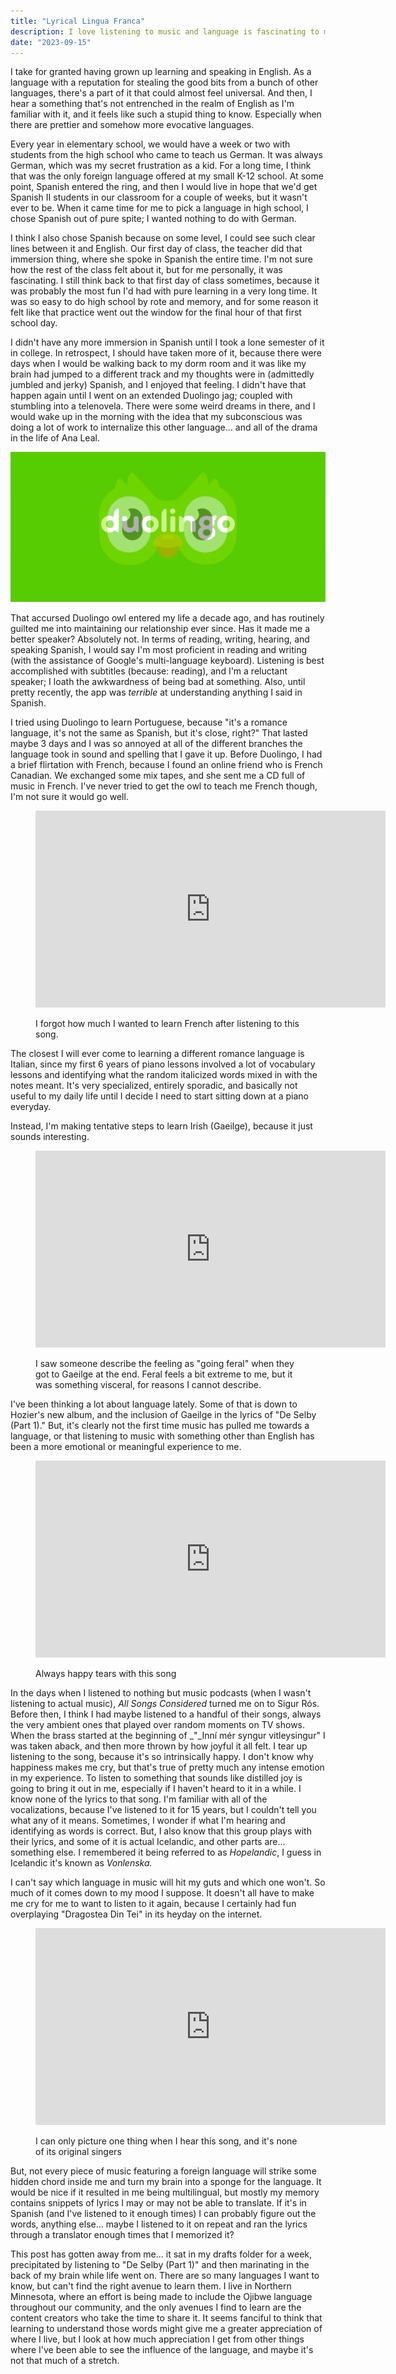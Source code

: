 ```yaml
---
title: "Lyrical Lingua Franca"
description: I love listening to music and language is fascinating to me. Sometimes, these two things intersect.
date: "2023-09-15"
---
```


I take for granted having grown up learning and speaking in English. As a language with a reputation for stealing the good bits from a bunch of other languages, there's a part of it that could almost feel universal. And then, I hear a something that's not entrenched in the realm of English as I'm familiar with it, and it feels like such a stupid thing to know. Especially when there are prettier and somehow more evocative languages.

Every year in elementary school, we would have a week or two with students from the high school who came to teach us German. It was always German, which was my secret frustration as a kid. For a long time, I think that was the only foreign language offered at my small K-12 school. At some point, Spanish entered the ring, and then I would live in hope that we'd get Spanish II students in our classroom for a couple of weeks, but it wasn't ever to be. When it came time for me to pick a language in high school, I chose Spanish out of pure spite; I wanted nothing to do with German.

I think I also chose Spanish because on some level, I could see such clear lines between it and English. Our first day of class, the teacher did that immersion thing, where she spoke in Spanish the entire time. I'm not sure how the rest of the class felt about it, but for me personally, it was fascinating. I still think back to that first day of class sometimes, because it was probably the most fun I'd had with pure learning in a very long time. It was so easy to do high school by rote and memory, and for some reason it felt like that practice went out the window for the final hour of that first school day.

I didn't have any more immersion in Spanish until I took a lone semester of it in college. In retrospect, I should have taken more of it, because there were days when I would be walking back to my dorm room and it was like my brain had jumped to a different track and my thoughts were in (admittedly jumbled and jerky) Spanish, and I enjoyed that feeling. I didn't have that happen again until I went on an extended Duolingo jag; coupled with stumbling into a telenovela. There were some weird dreams in there, and I would wake up in the morning with the idea that my subconscious was doing a lot of work to internalize this other language... and all of the drama in the life of Ana Leal.

![](images/Screenshot_20230915-131323-745-1.png)

That accursed Duolingo owl entered my life a decade ago, and has routinely guilted me into maintaining our relationship ever since. Has it made me a better speaker? Absolutely not. In terms of reading, writing, hearing, and speaking Spanish, I would say I'm most proficient in reading and writing (with the assistance of Google's multi-language keyboard). Listening is best accomplished with subtitles (because: reading), and I'm a reluctant speaker; I loath the awkwardness of being bad at something. Also, until pretty recently, the app was _terrible_ at understanding anything I said in Spanish.

I tried using Duolingo to learn Portuguese, because "it's a romance language, it's not the same as Spanish, but it's close, right?" That lasted maybe 3 days and I was so annoyed at all of the different branches the language took in sound and spelling that I gave it up. Before Duolingo, I had a brief flirtation with French, because I found an online friend who is French Canadian. We exchanged some mix tapes, and she sent me a CD full of music in French. I've never tried to get the owl to teach me French though, I'm not sure it would go well.

<figure>

<iframe width="560" height="315" src="https://www.youtube.com/embed/EVeZzR677DU?si=_GhivQeU9tkuVy5g" title="YouTube video player" frameborder="0" allow="accelerometer; autoplay; clipboard-write; encrypted-media; gyroscope; picture-in-picture; web-share" referrerpolicy="strict-origin-when-cross-origin" allowfullscreen></iframe>

<figcaption>

I forgot how much I wanted to learn French after listening to this song.

</figcaption>



</figure>

The closest I will ever come to learning a different romance language is Italian, since my first 6 years of piano lessons involved a lot of vocabulary lessons and identifying what the random italicized words mixed in with the notes meant. It's very specialized, entirely sporadic, and basically not useful to my daily life until I decide I need to start sitting down at a piano everyday.

Instead, I'm making tentative steps to learn Irish (Gaeilge), because it just sounds interesting.

<figure>

<iframe width="560" height="315" src="https://www.youtube.com/embed/vf3hbGMwsM8?si=yO2WKLS_D-jRh7el" title="YouTube video player" frameborder="0" allow="accelerometer; autoplay; clipboard-write; encrypted-media; gyroscope; picture-in-picture; web-share" referrerpolicy="strict-origin-when-cross-origin" allowfullscreen></iframe>

<figcaption>

I saw someone describe the feeling as "going feral" when they got to Gaeilge at the end. Feral feels a bit extreme to me, but it was something visceral, for reasons I cannot describe.

</figcaption>



</figure>

I've been thinking a lot about language lately. Some of that is down to Hozier's new album, and the inclusion of Gaeilge in the lyrics of "De Selby (Part 1)." But, it's clearly not the first time music has pulled me towards a language, or that listening to music with something other than English has been a more emotional or meaningful experience to me.

<figure>

<iframe width="560" height="315" src="https://www.youtube.com/embed/1s9PWAzx4C4?si=Qu2XTh5tlXDblhLg" title="YouTube video player" frameborder="0" allow="accelerometer; autoplay; clipboard-write; encrypted-media; gyroscope; picture-in-picture; web-share" referrerpolicy="strict-origin-when-cross-origin" allowfullscreen></iframe>

<figcaption>

Always happy tears with this song

</figcaption>



</figure>

In the days when I listened to nothing but music podcasts (when I wasn't listening to actual music), _All Songs Considered_ turned me on to Sigur Rós. Before then, I think I had maybe listened to a handful of their songs, always the very ambient ones that played over random moments on TV shows. When the brass started at the beginning of _"_Inní mér syngur vitleysingur" I was taken aback, and then more thrown by how joyful it all felt. I tear up listening to the song, because it's so intrinsically happy. I don't know why happiness makes me cry, but that's true of pretty much any intense emotion in my experience. To listen to something that sounds like distilled joy is going to bring it out in me, especially if I haven't heard to it in a while. I know none of the lyrics to that song. I'm familiar with all of the vocalizations, because I've listened to it for 15 years, but I couldn't tell you what any of it means. Sometimes, I wonder if what I'm hearing and identifying as words is correct. But, I also know that this group plays with their lyrics, and some of it is actual Icelandic, and other parts are... something else. I remembered it being referred to as _Hopelandic_, I guess in Icelandic it's known as _Vonlenska._

I can't say which language in music will hit my guts and which one won't. So much of it comes down to my mood I suppose. It doesn't all have to make me cry for me to want to listen to it again, because I certainly had fun overplaying "Dragostea Din Tei" in its heyday on the internet.

<figure>

<iframe width="560" height="315" src="https://www.youtube.com/embed/YnopHCL1Jk8?si=qd3gi1BQLm4PO7kp" title="YouTube video player" frameborder="0" allow="accelerometer; autoplay; clipboard-write; encrypted-media; gyroscope; picture-in-picture; web-share" referrerpolicy="strict-origin-when-cross-origin" allowfullscreen></iframe>

<figcaption>

I can only picture one thing when I hear this song, and it's none of its original singers

</figcaption>



</figure>

But, not every piece of music featuring a foreign language will strike some hidden chord inside me and turn my brain into a sponge for the language. It would be nice if it resulted in me being multilingual, but mostly my memory contains snippets of lyrics I may or may not be able to translate. If it's in Spanish (and I've listened to it enough times) I can probably figure out the words, anything else... maybe I listened to it on repeat and ran the lyrics through a translator enough times that I memorized it?

This post has gotten away from me... it sat in my drafts folder for a week, precipitated by listening to "De Selby (Part 1)" and then marinating in the back of my brain while life went on. There are so many languages I want to know, but can't find the right avenue to learn them. I live in Northern Minnesota, where an effort is being made to include the Ojibwe language throughout our community, and the only avenues I find to learn are the content creators who take the time to share it. It seems fanciful to think that learning to understand those words might give me a greater appreciation of where I live, but I look at how much appreciation I get from other things where I've been able to see the influence of the language, and maybe it's not that much of a stretch.
